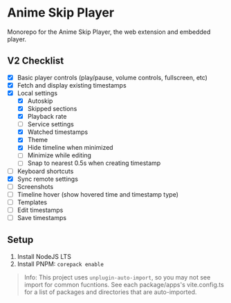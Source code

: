# Anime Skip Player

Monorepo for the Anime Skip Player, the web extension and embedded player.

## V2 Checklist

- [x] Basic player controls (play/pause, volume controls, fullscreen, etc)
- [x] Fetch and display existing timestamps
- [x] Local settings
  - [x] Autoskip
  - [x] Skipped sections
  - [x] Playback rate
  - [ ] Service settings
  - [x] Watched timestamps
  - [x] Theme
  - [x] Hide timeline when minimized
  - [ ] Minimize while editing
  - [ ] Snap to nearest 0.5s when creating timestamp
- [ ] Keyboard shortcuts
- [x] Sync remote settings
- [ ] Screenshots
- [ ] Timeline hover (show hovered time and timestamp type)
- [ ] Templates
- [ ] Edit timestamps
- [ ] Save timestamps

## Setup

1. Install NodeJS LTS
2. Install PNPM: `corepack enable`

> Info: This project uses `unplugin-auto-import`, so you may not see import for common fucntions. See each package/apps's vite.config.ts for a list of packages and directories that are auto-imported.
